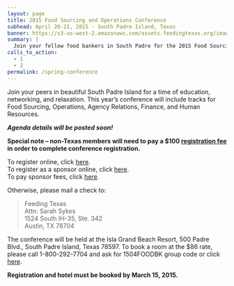 ```yaml
---
layout: page
title: 2015 Food Sourcing and Operations Conference
subhead: April 20-21, 2015 - South Padre Island, Texas
banner: https://s3-us-west-2.amazonaws.com/assets.feedingtexas.org/images/banners/banner-02.jpg
summary: |
  Join your fellow food bankers in South Padre for the 2015 Food Sourcing and Operations Conference. 
calls_to_action:
  - 1
  - 2
permalink: /spring-conference
---
```

Join your peers in beautiful South Padre Island for a time of education, networking, and relaxation.  This year’s conference will include tracks for Food Sourcing, Operations, Agency Relations, Finance, and Human Resources.

***Agenda details will be posted soon!***

**Special note – non-Texas members will need to pay a $100 [registration fee](http://bit.ly/1ETra1v) in order to complete conference registration.**   

To register online, click [here](http://bit.ly/1D65q0e).   
To register as a sponsor online, click [here](http://bit.ly/1ABDIsY).    
To pay sponsor fees, click [here](http://bit.ly/1EMqg75).

Otherwise, please mail a check to:   
> Feeding Texas   
> Attn: Sarah Sykes   
> 1524 South IH-35, Ste. 342   
> Austin, TX 78704   

The conference will be held at the Isla Grand Beach Resort, 500 Padre Blvd., South Padre Island, Texas 78597.
To book a room at the $86 rate, please call 1-800-292-7704 and ask for 1504FOODBK group code or click [here](http://bit.ly/1KywPIO). 

**Registration and hotel must be booked by March 15, 2015.**
